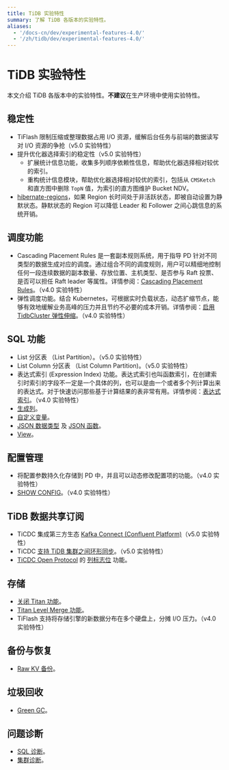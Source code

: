 ```yaml
---
title: TiDB 实验特性
summary: 了解 TiDB 各版本的实验特性。
aliases:
  - '/docs-cn/dev/experimental-features-4.0/'
  - '/zh/tidb/dev/experimental-features-4.0/'
---
```


# TiDB 实验特性

本文介绍 TiDB 各版本中的实验特性。**不建议**在生产环境中使用实验特性。

## 稳定性

+ TiFlash 限制压缩或整理数据占用 I/O 资源，缓解后台任务与前端的数据读写对 I/O 资源的争抢（v5.0 实验特性）
+ 提升优化器选择索引的稳定性（v5.0 实验特性）
    + 扩展统计信息功能，收集多列顺序依赖性信息，帮助优化器选择相对较优的索引。
    + 重构统计信息模块，帮助优化器选择相对较优的索引，包括从 `CMSKetch` 和直方图中删除 `TopN` 值，为索引的直方图维护 Bucket NDV。
+ [hibernate-regions](/tikv-configuration-file.md#hibernate-regions-实验特性)，如果 Region 长时间处于非活跃状态，即被自动设置为静默状态。静默状态的 Region 可以降低 Leader 和 Follower 之间心跳信息的系统开销。

## 调度功能

+ Cascading Placement Rules 是一套副本规则系统，用于指导 PD 针对不同类型的数据生成对应的调度。通过组合不同的调度规则，用户可以精细地控制任何一段连续数据的副本数量、存放位置、主机类型、是否参与 Raft 投票、是否可以担任 Raft leader 等属性。详情参阅：[Cascading Placement Rules](/configure-placement-rules.md)。（v4.0 实验特性）
+ 弹性调度功能。结合 Kubernetes，可根据实时负载状态，动态扩缩节点，能够有效地缓解业务高峰的压力并且节约不必要的成本开销。详情参阅：[启用 TidbCluster 弹性伸缩](https://docs.pingcap.com/zh/tidb-in-kubernetes/stable/enable-tidb-cluster-auto-scaling)。（v4.0 实验特性）

## SQL 功能

+ List 分区表 （List Partition）。（v5.0 实验特性）
+ List Column 分区表 （List Column Partition)。（v5.0 实验特性）
+ 表达式索引 (Expression Index) 功能。表达式索引也叫函数索引，在创建索引时索引的字段不一定是一个具体的列，也可以是由一个或者多个列计算出来的表达式。对于快速访问那些基于计算结果的表非常有用。详情参阅：[表达式索引](/sql-statements/sql-statement-create-index.md)。（v4.0 实验特性）
+ [生成列](/generated-columns.md#生成列)。
+ [自定义变量](/user-defined-variables.md#用户自定义变量)。
+ [JSON 数据类型](/data-type-json.md) 及 [JSON 函数](/functions-and-operators/json-functions.md)。
+ [View](/information-schema/information-schema-views.md)。

## 配置管理

+ 将配置参数持久化存储到 PD 中，并且可以动态修改配置项的功能。（v4.0 实验特性）
+ [SHOW CONFIG](/sql-statements/sql-statement-show-config.md)。（v4.0 实验特性）

## TiDB 数据共享订阅

+ TiCDC 集成第三方生态 [Kafka Connect (Confluent Platform)](/ticdc/integrate-confluent-using-ticdc.md)（v5.0 实验特性）
+ TiCDC [支持 TiDB 集群之间环形同步](/ticdc/manage-ticdc.md#环形同步)。（v5.0 实验特性）
+ [TiCDC Open Protocol](/ticdc/ticdc-open-protocol.md#row-changed-event) 的 [列标志位](/ticdc/ticdc-open-protocol.md#列标志位) 功能。

## 存储

+ [关闭 Titan 功能](/storage-engine/titan-configuration.md#关闭-titan实验功能)。
+ [Titan Level Merge 功能](/storage-engine/titan-configuration.md#level-merge实验功能)。
+ TiFlash 支持将存储引擎的新数据分布在多个硬盘上，分摊 I/O 压力。（v4.0 实验特性）

## 备份与恢复

+ [Raw KV 备份](/br/use-br-command-line-tool.md#raw-kv-备份实验性功能)。

## 垃圾回收

+ [Green GC](/system-variables.md#tidb_gc_scan_lock_mode-从-v50-版本开始引入)。

## 问题诊断

+ [SQL 诊断](/information-schema/information-schema-sql-diagnostics.md)。
+ [集群诊断](/dashboard/dashboard-diagnostics-access.md)。
